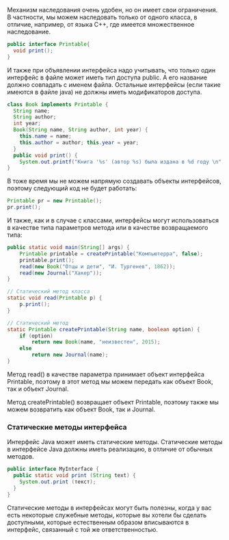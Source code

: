Механизм наследования очень удобен, но он имеет свои ограничения. В частности, мы можем наследовать только от одного класса, в отличие, например, от языка С++, где имеется множественное наследование.

```java
public interface Printable{
  void print();
}
```

И также при объявлении интерфейса надо учитывать, что только один интерфейс в файле может иметь тип доступа public. А его название должно совпадать с именем файла. Остальные интерфейсы (если такие имеются в файле java) не должны иметь модификаторов доступа.

```java
class Book implements Printable {
  String name;
  String author;
  int year;
  Book(String name, String author, int year) {
    this.name = name;
    this.author = author; this.year = year;
  }
  public void print() {
    System.out.printf("Книга '%s' (автор %s) была издана в %d году \n", name, author, year);}
}
```

В тоже время мы не можем напрямую создавать объекты интерфейсов, поэтому следующий код не будет работать:

```java
Printable pr = new Printable();
pr.print();
```

И также, как и в случае с классами, интерфейсы могут использоваться в качестве типа параметров метода или в качестве возвращаемого типа:

```java
public static void main(String[] args) {
    Printable printable = createPrintable("Компьютерра", false);
    printable.print();
    read(new Book("Отцы и дети", "И. Тургенев", 1862));
    read(new Journal("Хакер"));
}

// Статический метод класса
static void read(Printable p) {
    p.print();
}

// Статический метод
static Printable createPrintable(String name, boolean option) {
    if (option)
        return new Book(name, "неизвестен", 2015);
    else
        return new Journal(name);
}
```

Метод read() в качестве параметра принимает объект интерфейса Printable, поэтому в этот метод мы можем передать как объект Book, так и объект Journal.

Метод createPrintable() возвращает объект Printable, поэтому также мы можем возвратить как объект Book, так и Journal.

### Статические методы интерфейса
Интерфейс Java может иметь статические методы. Статические методы в интерфейсе Java должны иметь реализацию, в отличие от обычных методов.

```java
public interface MyInterface {
  public static void print (String text) {
    System.out.print (текст);
  }
}
```

Статические методы в интерфейсах могут быть полезны, когда у вас есть некоторые служебные методы, которые вы хотели бы сделать доступными, которые естественным образом вписываются в интерфейс, связанный с той же ответственностью.
